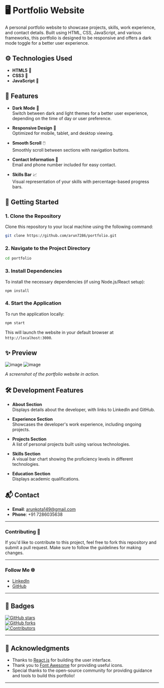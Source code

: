 # 🖥️ **Portfolio Website**

A personal portfolio website to showcase projects, skills, work experience, and contact details. Built using HTML, CSS, JavaScript, and various frameworks, this portfolio is designed to be responsive and offers a dark mode toggle for a better user experience.

## ⚙️ **Technologies Used**

- **HTML5** 📝
- **CSS3** 🎨
- **JavaScript** 📜

## 🌟 **Features**

- **Dark Mode** 🌙  
  Switch between dark and light themes for a better user experience, depending on the time of day or user preference.

- **Responsive Design** 📱  
  Optimized for mobile, tablet, and desktop viewing.

- **Smooth Scroll** 🖱️  
  Smoothly scroll between sections with navigation buttons.

- **Contact Information** 📧  
  Email and phone number included for easy contact.

- **Skills Bar** 📈  
  Visual representation of your skills with percentage-based progress bars.

## 🚀 **Getting Started**

### 1. **Clone the Repository**
Clone this repository to your local machine using the following command:

```bash
git clone https://github.com/arun7286/portfolio.git
```

### 2. **Navigate to the Project Directory**
```bash
cd portfolio
```

### 3. **Install Dependencies**
To install the necessary dependencies (if using Node.js/React setup):

```bash
npm install
```

### 4. **Start the Application**
To run the application locally:

```bash
npm start
```

This will launch the website in your default browser at `http://localhost:3000`.

## ✨ **Preview**
![image](https://github.com/user-attachments/assets/79bdb269-2a5e-4ebb-b906-68824a940b6e)
![image](https://github.com/user-attachments/assets/cda93c2a-d384-4787-b266-34c6bf461afe)


_A screenshot of the portfolio website in action._

## 🛠️ **Development Features**

- **About Section**  
  Displays details about the developer, with links to LinkedIn and GitHub.

- **Experience Section**  
  Showcases the developer's work experience, including ongoing projects.

- **Projects Section**  
  A list of personal projects built using various technologies.

- **Skills Section**  
  A visual bar chart showing the proficiency levels in different technologies.

- **Education Section**  
  Displays academic qualifications.

## 📬 **Contact**

- **Email**: [arunkota149@gmail.com](mailto:arunkota149@gmail.com)
- **Phone**: +91 7286035638

---

### **Contributing** 🤝

If you'd like to contribute to this project, feel free to fork this repository and submit a pull request. Make sure to follow the guidelines for making changes.

---

### **Follow Me** 🌐

- [LinkedIn](https://www.linkedin.com/in/arun7286/)
- [GitHub](https://github.com/arun7286)

---

## 🔖 **Badges**

[![GitHub stars](https://img.shields.io/github/stars/arun7286/portfolio?style=social)](https://github.com/arun7286/portfolio)  
[![GitHub forks](https://img.shields.io/github/forks/arun7286/portfolio?style=social)](https://github.com/arun7286/portfolio)  
[![Contributors](https://img.shields.io/github/contributors/arun7286/portfolio?style=flat-square)](https://github.com/arun7286/portfolio/graphs/contributors)

---

## 📝 **Acknowledgments**

- Thanks to [React.js](https://reactjs.org/) for building the user interface.
- Thank you to [Font Awesome](https://fontawesome.com/) for providing useful icons.
- Special thanks to the open-source community for providing guidance and tools to build this portfolio!

---


